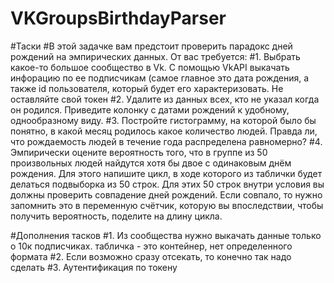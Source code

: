 # VKGroupsBirthdayParser

#Таски
#В этой задачке вам предстоит проверить парадокс дней рождений на эмпирических данных. От вас требуется: 
#1. Выбрать какое-то большое сообщество в Vk. С помощью VkAPI выкачать инфорацию по ее подписчикам (самое главное это дата рождения, а также id пользователя, который будет его характеризовать. Не оставляйте свой токен 
#2. Удалите из данных всех, кто не указал когда он родился. Приведите колонку с датами рождений к удобному, однообразному виду. 
#3. Постройте гистограмму, на которой было бы понятно, в какой месяц родилось какое количество людей. Правда ли, что рождаемость людей в течение года распределена равномерно? 
#4. Эмпирически оцените вероятность того, что в группе из 50 произвольных людей найдутся хотя бы двое с одинаковым днём рождения. Для этого напишите цикл, в ходе которого из таблички будет делаться подвыборка из 50 строк. Для этих 50 строк внутри условия вы должны проверить совпадение дней рождений. Если совпало, то нужно запомнить это в переменную счётчик, которую вы впоследствии, чтобы получить вероятность, поделите на длину цикла. 

#Дополнения тасков
#1. Из сообщества нужно выкачать данные только о 10к подписчиках. табличка - это контейнер, нет определенного формата 
#2. Если возможно сразу отсекать, то конечно так надо сделать 
#3. Аутентификация по токену
